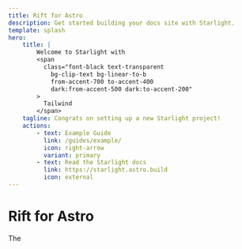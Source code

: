 ```yaml
---
title: Rift for Astro
description: Get started building your docs site with Starlight.
template: splash
hero:
    title: |
        Welcome to Starlight with
        <span
          class="font-black text-transparent
            bg-clip-text bg-linear-to-b
            from-accent-700 to-accent-400
            dark:from-accent-500 dark:to-accent-200"
        >
          Tailwind
        </span>
    tagline: Congrats on setting up a new Starlight project!
    actions:
        - text: Example Guide
          link: /guides/example/
          icon: right-arrow
          variant: primary
        - text: Read the Starlight docs
          link: https://starlight.astro.build
          icon: external
---
```


# Rift for Astro

The
